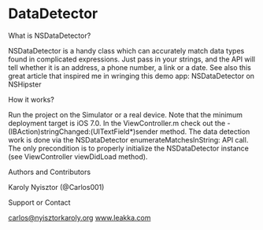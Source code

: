 DataDetector
============

What is NSDataDetector?

NSDataDetector is a handy class which can accurately match data types found in complicated expressions. Just pass in your strings, and the API will tell whether it is an address, a phone number, a link or a date. See also this great article that inspired me in wringing this demo app: NSDataDetector on NSHipster

How it works?

Run the project on the Simulator or a real device. Note that the minimum deployment target is iOS 7.0. In the ViewController.m check out the - (IBAction)stringChanged:(UITextField*)sender method. The data detection work is done via the NSDataDetector enumerateMatchesInString: API call. The only precondition is to properly initialize the NSDataDetector instance (see ViewController viewDidLoad method).

Authors and Contributors

Karoly Nyisztor (@Carlos001)

Support or Contact

carlos@nyisztorkaroly.org 
www.leakka.com
